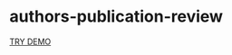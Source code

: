# authors-publication-review

[TRY DEMO](https://arthurlavrin.github.io/authors-publication-re/build/)
